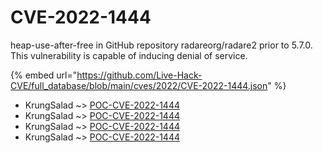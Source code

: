 # CVE-2022-1444

heap-use-after-free in GitHub repository radareorg/radare2 prior to 5.7.0. This vulnerability is capable of inducing denial of service.

{% embed url="https://github.com/Live-Hack-CVE/full_database/blob/main/cves/2022/CVE-2022-1444.json" %}


* KrungSalad ~> [POC-CVE-2022-1444](https://www.alice-snow.ru/2022/database/cve-2022-1444/poc-cve-2022-1444-krungsalad)
* KrungSalad ~> [POC-CVE-2022-1444](https://www.alice-snow.ru/2022/database/cve-2022-1444/poc-cve-2022-1444-krungsalad)
* KrungSalad ~> [POC-CVE-2022-1444](https://www.alice-snow.ru/2022/database/cve-2022-1444/poc-cve-2022-1444-krungsalad)
* KrungSalad ~> [POC-CVE-2022-1444](https://www.alice-snow.ru/2022/database/cve-2022-1444/poc-cve-2022-1444-krungsalad)